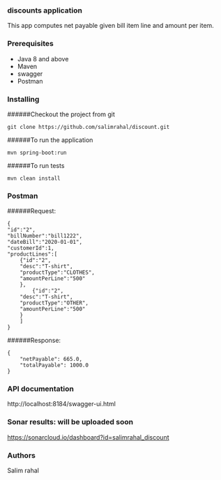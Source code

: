 ### discounts application

This app computes net payable given bill item line and amount per item.

### Prerequisites

- Java 8 and above
- Maven
- swagger
- Postman

### Installing

######Checkout the project from git

```
git clone https://github.com/salimrahal/discount.git
```

######To run the application
```
mvn spring-boot:run
```

######To run tests

```
mvn clean install
```


### Postman 
######Request:
```
{
"id":"2",
"billNumber":"bill1222",
"dateBill":"2020-01-01",
"customerId":1,
"productLines":[
	{"id":"2",
	"desc":"T-shirt",
    "productType":"CLOTHES",	
    "amountPerLine":"500"
	},
		{"id":"2",
	"desc":"T-shirt",
    "productType":"OTHER",	
    "amountPerLine":"500"
	}
	]
}
```
######Response:
```
{
    "netPayable": 665.0,
    "totalPayable": 1000.0
}
```
### API documentation
http://localhost:8184/swagger-ui.html


### Sonar results: will be uploaded soon

https://sonarcloud.io/dashboard?id=salimrahal_discount


### Authors
Salim rahal


